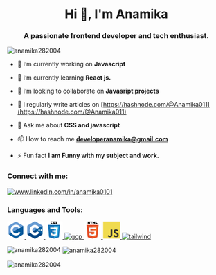 <h1 align="center">Hi 👋, I'm Anamika</h1>
<h3 align="center">A passionate frontend developer and tech enthusiast.</h3>

<p align="left"> <img src="https://komarev.com/ghpvc/?username=anamika282004&label=Profile%20views&color=0e75b6&style=flat" alt="anamika282004" /> </p>

- 🔭 I’m currently working on **Javascript**

- 🌱 I’m currently learning **React js.**

- 👯 I’m looking to collaborate on **Javasript projects**

- 📝 I regularly write articles on [https://hashnode.com/@Anamika011](https://hashnode.com/@Anamika011)

- 💬 Ask me about **CSS and javascript**

- 📫 How to reach me **developeranamika@gmail.com**

- ⚡ Fun fact **I am Funny with my subject and work.**

<h3 align="left">Connect with me:</h3>
<p align="left">
<a href="https://linkedin.com/in/www.linkedin.com/in/anamika0101" target="blank"><img align="center" src="https://raw.githubusercontent.com/rahuldkjain/github-profile-readme-generator/master/src/images/icons/Social/linked-in-alt.svg" alt="www.linkedin.com/in/anamika0101" height="30" width="40" /></a>
</p>

<h3 align="left">Languages and Tools:</h3>
<p align="left"> <a href="https://www.cprogramming.com/" target="_blank" rel="noreferrer"> <img src="https://raw.githubusercontent.com/devicons/devicon/master/icons/c/c-original.svg" alt="c" width="40" height="40"/> </a> <a href="https://www.w3schools.com/cpp/" target="_blank" rel="noreferrer"> <img src="https://raw.githubusercontent.com/devicons/devicon/master/icons/cplusplus/cplusplus-original.svg" alt="cplusplus" width="40" height="40"/> </a> <a href="https://www.w3schools.com/css/" target="_blank" rel="noreferrer"> <img src="https://raw.githubusercontent.com/devicons/devicon/master/icons/css3/css3-original-wordmark.svg" alt="css3" width="40" height="40"/> </a> <a href="https://cloud.google.com" target="_blank" rel="noreferrer"> <img src="https://www.vectorlogo.zone/logos/google_cloud/google_cloud-icon.svg" alt="gcp" width="40" height="40"/> </a> <a href="https://www.w3.org/html/" target="_blank" rel="noreferrer"> <img src="https://raw.githubusercontent.com/devicons/devicon/master/icons/html5/html5-original-wordmark.svg" alt="html5" width="40" height="40"/> </a> <a href="https://developer.mozilla.org/en-US/docs/Web/JavaScript" target="_blank" rel="noreferrer"> <img src="https://raw.githubusercontent.com/devicons/devicon/master/icons/javascript/javascript-original.svg" alt="javascript" width="40" height="40"/> </a> <a href="https://tailwindcss.com/" target="_blank" rel="noreferrer"> <img src="https://www.vectorlogo.zone/logos/tailwindcss/tailwindcss-icon.svg" alt="tailwind" width="40" height="40"/> </a> </p>

<p><img align="left" src="https://github-readme-stats.vercel.app/api/top-langs?username=anamika282004&show_icons=true&locale=en&layout=compact" alt="anamika282004" /></p>

<p>&nbsp;<img align="center" src="https://github-readme-stats.vercel.app/api?username=anamika282004&show_icons=true&locale=en" alt="anamika282004" /></p>

<p><img align="center" src="https://github-readme-streak-stats.herokuapp.com/?user=anamika282004&" alt="anamika282004" /></p>
